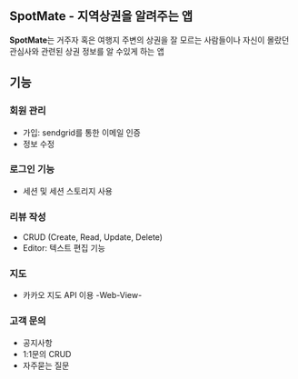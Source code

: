 ## SpotMate - 지역상권을 알려주는 앱

**SpotMate**는 거주자 혹은 여행지 주변의 상권을 잘 모르는 사람들이나 자신이 몰랐던 관심사와 관련된 상권 정보를 알 수있게 하는 앱

## 기능

### 회원 관리
- 가입: sendgrid를 통한 이메일 인증
- 정보 수정

### 로그인 기능
- 세션 및 세션 스토리지 사용

### 리뷰 작성
- CRUD (Create, Read, Update, Delete)
- Editor: 텍스트 편집 기능

### 지도
- 카카오 지도 API 이용 -Web-View-

### 고객 문의
- 공지사항
- 1:1문의 CRUD
- 자주묻는 질문
